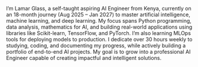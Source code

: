 I’m Lamar Glass, a self-taught aspiring AI Engineer from Kenya, currently on an 18-month journey (Aug 2025 – Jan 2027) to master artificial intelligence, machine learning, and deep learning. My focus spans Python programming, data analysis, mathematics for AI, and building real-world applications using libraries like Scikit-learn, TensorFlow, and PyTorch. I’m also learning MLOps tools for deploying models to production. I dedicate over 30 hours weekly to studying, coding, and documenting my progress, while actively building a portfolio of end-to-end AI projects. My goal is to grow into a professional AI Engineer capable of creating impactful and intelligent solutions.
